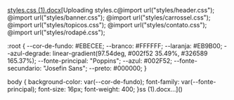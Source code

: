[styles.css (1).docx](https://github.com/user-attachments/files/16850433/styles.css.1.docx)[Uploading styles.c@import url("styles/header.css");
@import url("styles/banner.css");
@import url("styles/carrossel.css");
@import url("styles/topicos.css");
@import url("styles/contato.css");
@import url("styles/rodapé.css");


:root {
    --cor-de-fundo: #EBECEE;
    --branco: #FFFFFF;
    --laranja: #EB9B00;
    --azul-degrade: linear-gradient(97.54deg, #002f52 35.49%, #326589 165.37%);
    --fonte-principal: "Poppins";
    --azul: #002F52;
    --fonte-secundario: "Josefin Sans";
    --preto: #000000;
}

body {
    background-color: var(--cor-de-fundo);
    font-family: var(--fonte-principal);
    font-size: 16px;
    font-weight: 400;
}ss (1).docx…]()
